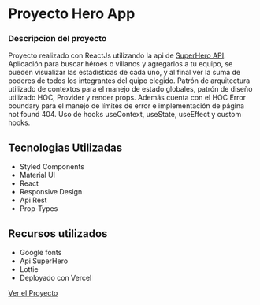 # Proyecto Hero App

### Descripcion del proyecto
Proyecto realizado con ReactJs utilizando la api de [SuperHero API](https://superheroapi.com/).
Aplicación para buscar héroes o villanos y agregarlos a tu equipo,
se pueden visualizar las estadísticas de cada uno, y al final ver la suma de poderes de todos los integrantes del quipo elegido.
Patrón de arquitectura utilizado de contextos para el manejo de estado globales, patrón de diseño utilizado HOC, Provider y render props.
Además cuenta con el HOC Error boundary para el manejo de límites de error e implementación de página not found 404.
Uso de hooks useContext, useState, useEffect y custom hooks.

## Tecnologias Utilizadas

- Styled Components
- Material UI
- React 
- Responsive Design
- Api Rest
- Prop-Types

## Recursos utilizados

- Google fonts
- Api SuperHero
- Lottie
- Deployado con Vercel

[Ver el Proyecto ]()